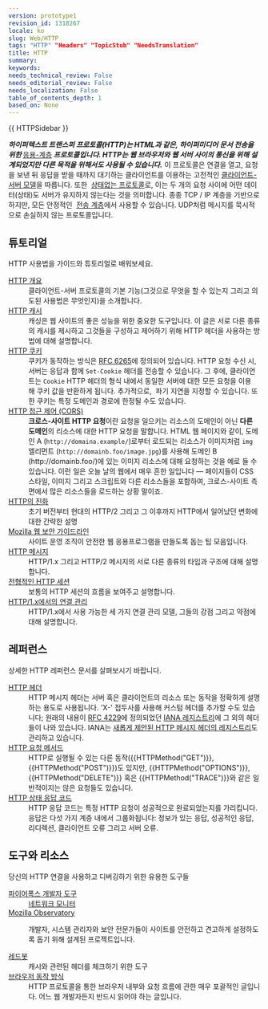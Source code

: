 ```yaml
---
version: prototype1
revision_id: 1318267
locale: ko
slug: Web/HTTP
tags: "HTTP" "Headers" "TopicStub" "NeedsTranslation"
title: HTTP
summary: 
keywords: 
needs_technical_review: False
needs_editorial_review: False
needs_localization: False
table_of_contents_depth: 1
based_on: None
---
```

<div>{{ HTTPSidebar }}</div>

<p class="summary"><strong><dfn>하이퍼텍스트 트랜스퍼 프로토콜(HTTP)는 HTML과 같은, 하이퍼미디어 문서 전송을 위한 </dfn></strong><a class="external" href="http://en.wikipedia.org/wiki/Application_Layer">응용-계층</a><strong><dfn>&nbsp;프로토콜입니다. HTTP는 웹 브라우저와 웹 서버 사이의 통신을 위해 설계되었지만&nbsp;다른 목적을 위해서도 사용될 수 있습니다.</dfn></strong>&nbsp;이 프로토콜은 연결을 열고, 요청을 보낸 뒤&nbsp;응답을 받을 때까지 대기하는 클라이언트를 이용하는 고전적인&nbsp;<a class="external" href="https://en.wikipedia.org/wiki/Client%E2%80%93server_model">클라이언트-서버 모델</a>을 따릅니다. 또한&nbsp;&nbsp;<a class="external" href="http://en.wikipedia.org/wiki/Stateless_protocol">상태없는 프로토콜</a>로, 이는&nbsp;두 개의 요청 사이에 어떤 데이터(상태)도 서버가 유지하지 않는다는 것을 의미합니다. 종종 TCP / IP 계층을 기반으로 하지만,&nbsp;모든 안정적인&nbsp;&nbsp;<a class="external" href="http://en.wikipedia.org/wiki/Transport_Layer">전송 계층</a>에서 사용할 수 있습니다.&nbsp;UDP처럼 메시지를 묵시적으로 손실하지 않는 프로토콜입니다.</p>

<div class="column-container">
<div class="column-half">
<h2 id="튜토리얼">튜토리얼</h2>

<p>HTTP 사용법을 가이드와 튜토리얼로 배워보세요.</p>

<dl>
 <dt><a href="/en-US/docs/Web/HTTP/Overview">HTTP 개요</a></dt>
 <dd>클라이언트-서버 프로토콜의 기본&nbsp;기능(그것으로 무엇을 할 수 있는지 그리고 의도된 사용법은 무엇인지)을 소개합니다.</dd>
 <dt><a href="/en-US/docs/Mozilla/HTTP_cache">HTTP 캐시</a></dt>
 <dd>캐싱은 웹 사이트의 좋은 성능을&nbsp;위한 중요한 도구입니다. 이 글은 서로 다른 종류의 캐시를 제시하고 그것들을 구성하고 제어하기 위해 HTTP 헤더을 사용하는 방법에 대해 설명합니다.</dd>
 <dt><a href="/en-US/docs/Web/HTTP/Cookies">HTTP 쿠키</a></dt>
 <dd>쿠키가 동작하는 방식은&nbsp;<a class="external" href="http://tools.ietf.org/html/rfc6265">RFC 6265</a>에 정의되어 있습니다. HTTP 요청 수신 시, 서버는 응답과 함께&nbsp;<code>Set-Cookie</code>&nbsp;헤더를 전송할 수 있습니다.&nbsp;그 후에, 클라이언트는&nbsp;<code>Cookie</code> HTTP 헤더의 형식 내에서 동일한 서버에 대한 모든 요청을 이용해&nbsp;쿠키 값을 반환하게 됩니다. 추가적으로,&nbsp;&nbsp;파기 지연을 지정할 수 있습니다. 또한 쿠키는 특정 도메인과 경로에 한정될 수도 있습니다.</dd>
 <dt><a href="/en-US/docs/HTTP/Access_control_CORS">HTTP 접근 제어&nbsp;(CORS)</a></dt>
 <dd><strong>크로스-사이트 HTTP 요청</strong>이란 요청을 일으키는 리소스의 도메인이 아닌 <strong>다른 도메인</strong>의 리소스에 대한 HTTP 요청을 말합니다.&nbsp;HTML 웹 페이지와 같이,&nbsp;도메인&nbsp;A (<code>http://domaina.example/</code>)로부터 로드되는 리소스가 이미지처럼&nbsp;<code>img</code> 엘리먼트&nbsp;(<code>http://domainb.foo/image.jpg</code>)를 사용해 도메인&nbsp;B (http://domainb.foo/)에 있는 이미지 리소스에 대해 요청하는 것을 예로 들 수 있습니다. 이런 일은 오늘 날의 웹에서 매우 흔한 일입니다&nbsp;— 페이지들이&nbsp;CSS 스타일, 이미지 그리고 스크립트와 다른 리소스들을 포함하여, 크로스-사이트 측면에서 많은 리소스들을 로드하는 상황&nbsp;말이죠.</dd>
 <dt><a href="/en-US/docs/Web/HTTP/Basics_of_HTTP/Evolution_of_HTTP">HTTP의 진화</a></dt>
 <dd>초기 버전부터 현대의 HTTP/2 그리고 그 이후까지&nbsp;HTTP에서 일어났던 변화에 대한 간략한 설명</dd>
 <dt><a href="https://wiki.mozilla.org/Security/Guidelines/Web_Security">Mozilla 웹 보안 가이드라인</a></dt>
 <dd>사이트 운영 조직이 안전한 웹 응용프로그램을 만들도록 돕는 팁 모음입니다.</dd>
 <dt><a href="/en-US/docs/Web/HTTP/Messages">HTTP 메시지</a></dt>
 <dd>HTTP/1.x 그리고 HTTP/2 메시지의 서로 다른 종류의 타입과 구조에 대해 설명합니다.</dd>
 <dt><a href="/en-US/docs/Web/HTTP/Session">전형적인 HTTP 세션</a></dt>
 <dd>보통의 HTTP 세션의 흐름을 보여주고 설명합니다.</dd>
 <dt><a href="/en-US/docs/Web/HTTP/Connection_management_in_HTTP_1.x">HTTP/1.x에서의 연결 관리</a></dt>
 <dd>HTTP/1.x에서 사용 가능한 세 가지 연결 관리 모델,&nbsp;그들의 강점 그리고&nbsp;약점에 대해&nbsp;설명합니다.</dd>
</dl>
</div>

<div class="column-half">
<h2 id="레퍼런스">레퍼런스</h2>

<p>상세한&nbsp;HTTP 레퍼런스 문서를&nbsp;살펴보시기 바랍니다.</p>

<dl>
 <dt><a href="/en-US/docs/Web/HTTP/Headers">HTTP 헤더</a></dt>
 <dd>HTTP 메시지 헤더는 서버 혹은 클라이언트의 리소스 또는&nbsp;동작을 정확하게 설명하는 용도로 사용됩니다. 'X-' 접두사를 사용해 커스텀 헤더를 추가할 수도 있습니다; 원래의&nbsp;내용이&nbsp;<a class="external" href="http://tools.ietf.org/html/rfc4229">RFC 4229</a>에&nbsp;정의되었던&nbsp;<a class="external" href="http://www.iana.org/assignments/message-headers/perm-headers.html">IANA 레지스트리</a>에 그 외의&nbsp;헤더들이 나와&nbsp;있습니다.&nbsp;IANA는 <a class="external" href="http://www.iana.org/assignments/message-headers/prov-headers.html">새롭게 제안된 HTTP 메시지 헤더의 레지스트리</a>도 관리하고 있습니다.</dd>
 <dt><a href="/en-US/docs/Web/HTTP/Methods">HTTP 요청 메서드</a></dt>
 <dd>HTTP로 실행될 수 있는 다른 동작({{HTTPMethod("GET")}}, {{HTTPMethod("POST")}})도 있지만,&nbsp;{{HTTPMethod("OPTIONS")}}, {{HTTPMethod("DELETE")}} 혹은&nbsp;{{HTTPMethod("TRACE")}}와 같은 일반적이지는 않은 요청들도 있습니다.</dd>
 <dt><a href="/en-US/docs/Web/HTTP/Response_codes">HTTP 상태 응답 코드</a></dt>
 <dd>HTTP 응답 코드는 특정 HTTP 요청이 성공적으로 완료되었는지를 가리킵니다. 응답은 다섯 가지 계층 내에서 그룹화됩니다: 정보가 있는 응답, 성공적인 응답, 리디렉션, 클라이언트 오류 그리고 서버 오류.</dd>
</dl>

<h2 id="도구와_리소스">도구와&nbsp;리소스</h2>

<p>당신의 HTTP 연결을 사용하고 디버깅하기 위한 유용한 도구들</p>

<dl>
 <dt><a href="/en-US/docs/Tools">파이어폭스 개발자 도구</a></dt>
 <dd><a href="/en-US/docs/Tools/Network_Monitor">네트워크 모니터</a></dd>
 <dt><a href="https://observatory.mozilla.org/">Mozilla Observatory</a></dt>
 <dd>
 <p>개발자, 시스템 관리자와 보안 전문가들이 사이트를 안전하고 견고하게 설정하도록 돕기 위해 설계된 프로젝트입니다.</p>
 </dd>
 <dt><a href="https://redbot.org/">레드봇</a></dt>
 <dd>캐시와 관련된 헤더를 체크하기 위한 도구</dd>
 <dt><a href="http://www.html5rocks.com/ru/tutorials/internals/howbrowserswork/">브라우저 동작 방식</a></dt>
 <dd>HTTP 프로토콜을 통한 브라우저 내부와 요청 흐름에 관한 매우 포괄적인 글입니다.&nbsp;어느 웹 개발자든지 반드시 읽어야 하는 글입니다.</dd>
</dl>
</div>
</div>

